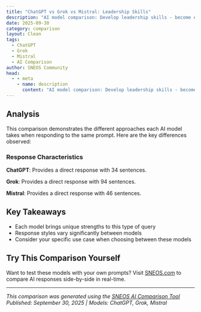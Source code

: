 ```yaml
---
title: "ChatGPT vs Grok vs Mistral: Leadership Skills"
description: "AI model comparison: Develop leadership skills - become effective manager and leader..."
date: 2025-09-30
category: comparison
layout: Clean
tags:
  - ChatGPT
  - Grok
  - Mistral
  - AI Comparison
author: SNEOS Community
head:
  - - meta
    - name: description
      content: "AI model comparison: Develop leadership skills - become effective manager and leader..."
---
```


<ChatComparison
  title="ChatGPT vs Grok vs Mistral: Leadership Skills"
  prompt="Develop leadership skills - become effective manager and leader"
  :responses='{
    "ChatGPT": "Developing leadership skills to become an effective manager and leader involves a combination of self-awareness, learning, practice, and continuous improvement. Here are practical steps and strategies to help you on this journey:\n\n### 1. Self-Assessment and Awareness\n- **Identify Strengths and Weaknesses:** Use tools like SWOT analysis, personality assessments (e.g., MBTI, DISC), or 360-degree feedback.\n- **Reflect on Experiences:** Think about past leadership challenges and successes; what worked and what didn\u2019t?\n- **Set Clear Goals:** Define what kind of leader you want to be and what skills you need to develop.\n\n### 2. Build Core Leadership Skills\n- **Communication:** Practice active listening, clear and concise messaging, and empathetic dialogue.\n- **Emotional Intelligence:** Develop your ability to understand and manage your own emotions and those of others.\n- **Decision-Making:** Improve your ability to analyze information, evaluate options, and make timely decisions.\n- **Delegation:** Learn to assign tasks effectively, trusting your team and avoiding micromanagement.\n- **Conflict Resolution:** Develop skills in mediating disputes and finding win-win solutions.\n\n### 3. Develop Management Skills\n- **Planning and Organizing:** Set priorities, allocate resources efficiently, and manage time effectively.\n- **Performance Management:** Set clear expectations, provide regular feedback, and conduct performance reviews.\n- **Team Building:** Foster collaboration, motivate team members, and recognize achievements.\n- **Adaptability:** Be open to change and able to pivot strategies when needed.\n\n### 4. Learn from Others\n- **Find a Mentor:** Seek guidance from experienced leaders.\n- **Network:** Join professional groups or leadership forums to share experiences and gain insights.\n- **Read and Study:** Books, podcasts, courses, and articles on leadership and management theories and best practices.\n\n### 5. Practice and Apply Skills\n- **Take on Leadership Roles:** Volunteer for projects or teams where you can lead.\n- **Seek Feedback:** Regularly ask your team and peers for constructive feedback.\n- **Reflect and Adjust:** After each leadership experience, review what went well and what you can improve.\n\n### 6. Foster a Growth Mindset\n- Embrace challenges as opportunities to learn.\n- Stay curious and committed to lifelong learning.\n- Learn from failures without fear.\n\n### Recommended Resources\n- **Books:** \u0022Leaders Eat Last\u0022 by Simon Sinek, \u0022The Five Dysfunctions of a Team\u0022 by Patrick Lencioni, \u0022Drive\u0022 by Daniel Pink.\n- **Courses:** Leadership courses on platforms like Coursera, LinkedIn Learning, Harvard Online.\n- **Workshops \u0026 Seminars:** Attend leadership workshops focused on communication, emotional intelligence, and team management.\n\n---\n\nIf you\u0027d like, I can help you create a personalized leadership development plan or suggest specific resources tailored to your current level and goals.",
    "Grok": "Developing leadership skills to become an effective manager and leader is a continuous journey that involves self-awareness, learning, and practice. Below is a comprehensive guide to help you build and refine the skills necessary to lead teams, inspire others, and manage responsibilities effectively.\n\n---\n\n### **1. Self-Assessment and Awareness**\nBefore you can lead others, you must understand yourself. Self-awareness is the foundation of effective leadership.\n\n- **Evaluate Your Strengths and Weaknesses**: Use tools like SWOT analysis (Strengths, Weaknesses, Opportunities, Threats) or personality assessments (e.g., Myers-Briggs, DISC) to identify areas for growth.\n- **Seek Feedback**: Ask colleagues, mentors, or team members for honest feedback on your leadership style and areas of improvement.\n- **Reflect Regularly**: Keep a journal to track your decisions, challenges, and successes. Reflect on what worked and what didn\u2019t.\n- **Emotional Intelligence (EQ)**: Develop your ability to recognize and manage your emotions and those of others. EQ is critical for building trust and resolving conflicts.\n\n---\n\n### **2. Master Core Leadership Skills**\nLeadership and management require a set of core skills. Focus on developing these competencies:\n\n#### **A. Communication Skills**\n- **Active Listening**: Pay attention to what others say without interrupting, and show empathy by acknowledging their perspectives.\n- **Clear Communication**: Be concise and articulate when sharing ideas, expectations, or feedback. Avoid jargon or ambiguity.\n- **Non-Verbal Communication**: Pay attention to body language, tone, and facial expressions, as they often convey more than words.\n- **Public Speaking**: Practice presenting ideas confidently to groups, whether in meetings or larger settings.\n\n#### **B. Decision-Making**\n- **Analytical Thinking**: Gather data and weigh pros and cons before making decisions.\n- **Decisiveness**: Avoid overthinking; make timely decisions even under pressure.\n- **Problem-Solving**: Develop a structured approach to tackle challenges, such as breaking problems into smaller parts and brainstorming solutions.\n\n#### **C. Delegation**\n- **Trust Your Team**: Assign tasks based on team members\u2019 strengths and provide clear instructions.\n- **Avoid Micromanaging**: Empower others by giving them autonomy while offering support when needed.\n- **Follow Up**: Check progress without being overbearing, ensuring accountability.\n\n#### **D. Time Management and Organization**\n- **Prioritize Tasks**: Use tools like the Eisenhower Matrix to focus on what\u2019s urgent and important.\n- **Set Goals**: Define clear, measurable objectives for yourself and your team (e.g., SMART goals: Specific, Measurable, Achievable, Relevant, Time-bound).\n- **Avoid Procrastination**: Break tasks into manageable chunks and set deadlines.\n\n---\n\n### **3. Build Relationships and Inspire Others**\nLeadership is about people. Strong relationships and the ability to motivate are key to success.\n\n- **Empathy and Understanding**: Put yourself in others\u2019 shoes to build trust and foster a supportive environment.\n- **Mentorship**: Act as a mentor by guiding and supporting your team\u2019s personal and professional growth.\n- **Conflict Resolution**: Address disagreements calmly and fairly, focusing on solutions rather than blame.\n- **Recognition and Motivation**: Celebrate achievements, provide constructive feedback, and inspire your team by showing passion and vision.\n- **Cultural Competence**: Respect and adapt to diverse perspectives, especially if you\u2019re leading a global or multicultural team.\n\n---\n\n### **4. Develop Strategic Thinking and Vision**\nGreat leaders think long-term and align their teams with a shared purpose.\n\n- **Set a Clear Vision**: Define where you want to take your team or organization and communicate this vision effectively.\n- **Adaptability**: Stay open to change and be ready to pivot strategies when necessary.\n- **Innovative Thinking**: Encourage creativity and out-of-the-box solutions to challenges.\n- **Big-Picture Focus**: Understand how individual tasks contribute to larger goals and ensure alignment across the board.\n\n---\n\n### **5. Lead by Example**\nYour behavior sets the tone for your team. Exemplify the qualities you expect from others.\n\n- **Integrity**: Be honest, ethical, and consistent in your actions.\n- **Accountability**: Take responsibility for your decisions and mistakes, and encourage others to do the same.\n- **Work Ethic**: Demonstrate dedication and commitment to your role.\n- **Positive Attitude**: Maintain optimism even during challenges to keep morale high.\n\n---\n\n### **6. Invest in Continuous Learning**\nLeadership is a skill that evolves over time. Commit to lifelong learning.\n\n- **Read Books on Leadership**: Some classics include:\n  - *The 7 Habits of Highly Effective People* by Stephen R. Covey\n  - *Leaders Eat Last* by Simon Sinek\n  - *Dare to Lead* by Bren\u00E9 Brown\n- **Attend Workshops and Training**: Participate in leadership development programs, seminars, or webinars.\n- **Join Professional Networks**: Engage with other leaders through groups like Toastmasters, LinkedIn communities, or industry associations.\n- **Find a Mentor or Coach**: Learn from someone with experience who can provide guidance and feedback.\n- **Stay Updated**: Keep abreast of industry trends, new management techniques, and technological advancements.\n\n---\n\n### **7. Practice Situational Leadership**\nNot all situations require the same leadership style. Adapt your approach based on the needs of your team and circumstances.\n\n- **Directive Leadership**: Provide clear instructions and close supervision when team members lack experience or clarity.\n- **Coaching**: Offer guidance and support to help team members develop skills.\n- **Supportive Leadership**: Focus on building relationships and morale when the team is capable but demotivated.\n- **Delegating**: Step back and allow competent, confident teams to take ownership of tasks.\n\n---\n\n### **8. Manage Stress and Build Resilience**\nLeadership can be demanding. Taking care of yourself ensures you can lead effectively.\n\n- **Self-Care**: Prioritize physical and mental health through exercise, healthy eating, and mindfulness practices like meditation.\n- **Work-Life Balance**: Set boundaries to avoid burnout and encourage your team to do the same.\n- **Resilience**: View setbacks as learning opportunities rather than failures. Practice patience and persistence.\n\n---\n\n### **9. Measure Your Progress and Seek Feedback**\nRegularly evaluate how you\u2019re doing as a leader and adjust your approach.\n\n- **Set Leadership Goals**: Define specific leadership skills you want to develop (e.g., improving public speaking or conflict resolution) and track progress.\n- **360-Degree Feedback**: Gather input from peers, subordinates, and superiors to get a holistic view of your leadership effectiveness.\n- **Reflect on Outcomes**: Assess the impact of your leadership on team performance, morale, and organizational goals.\n\n---\n\n### **10. Lead with Purpose**\nFinally, remember that great leaders inspire others by connecting their work to a larger purpose.\n\n- **Align with Values**: Ensure your leadership reflects your personal and organizational values.\n- **Inspire Passion**: Show enthusiasm for your work and help your team understand how their contributions matter.\n- **Create Impact**: Focus on making a positive difference, whether in your team, organization, or community.\n\n---\n\nBy focusing on these areas, you can cultivate the skills and mindset needed to become an effective manager and leader. Leadership is not about perfection but about consistent growth, adaptability, and genuine care for those you lead. Start small, practice daily, and seek opportunities to apply these principles in real-world situations. Over time, you\u2019ll build confidence and credibility as a leader.",
    "Mistral": "Developing leadership skills to become an effective manager and leader involves a combination of self-awareness, continuous learning, practical experience, and the application of key leadership principles. Here are some steps to help you on this journey:\n\n### 1. **Self-Awareness**\n   - **Understand Your Strengths and Weaknesses:** Reflect on what you do well and where you need improvement.\n   - **Seek Feedback:** Regularly ask for feedback from colleagues, superiors, and subordinates.\n   - **Emotional Intelligence:** Develop your emotional intelligence to better understand and manage your emotions and those of others.\n\n### 2. **Communication Skills**\n   - **Clear and Concise Communication:** Ensure your messages are clear, concise, and tailored to your audience.\n   - **Active Listening:** Pay attention to what others are saying and show empathy.\n   - **Public Speaking:** Improve your public speaking skills to effectively convey your ideas and inspire your team.\n\n### 3. **Decision-Making**\n   - **Analytical Thinking:** Develop your ability to analyze situations and make informed decisions.\n   - **Risk Management:** Understand the risks involved in different decisions and how to mitigate them.\n   - **Problem-Solving:** Foster a problem-solving mindset and encourage your team to do the same.\n\n### 4. **Team Building**\n   - **Motivate and Inspire:** Understand what motivates your team members and inspire them to achieve their best.\n   - **Delegate Effectively:** Learn to delegate tasks to the right people and trust them to execute.\n   - **Conflict Resolution:** Develop skills to resolve conflicts within the team and foster a positive work environment.\n\n### 5. **Strategic Thinking**\n   - **Vision Setting:** Create a clear vision for your team or organization and communicate it effectively.\n   - **Goal Setting:** Set SMART (Specific, Measurable, Achievable, Relevant, Time-bound) goals and align them with the overall vision.\n   - **Planning and Execution:** Develop and implement strategic plans to achieve your goals.\n\n### 6. **Continuous Learning**\n   - **Read and Study:** Stay updated with the latest trends and best practices in leadership and management.\n   - **Courses and Workshops:** Enroll in leadership development programs, workshops, and online courses.\n   - **Mentorship:** Seek mentorship from experienced leaders and learn from their experiences.\n\n### 7. **Ethical Leadership**\n   - **Integrity:** Maintain high ethical standards and lead by example.\n   - **Transparency:** Be open and honest in your communications and actions.\n   - **Accountability:** Take responsibility for your decisions and actions, and hold your team accountable as well.\n\n### 8. **Adaptability**\n   - **Change Management:** Learn to manage and lead through change effectively.\n   - **Flexibility:** Be open to new ideas and adapt to changing circumstances.\n   - **Innovation:** Encourage creativity and innovation within your team.\n\n### 9. **Empowerment**\n   - **Empower Your Team:** Give your team members the autonomy and resources they need to succeed.\n   - **Support and Encourage:** Provide support and encouragement to help your team members grow and develop.\n   - **Recognize Achievements:** Acknowledge and celebrate the achievements of your team members.\n\n### 10. **Networking**\n   - **Build Relationships:** Develop strong relationships within and outside your organization.\n   - **Collaborate:** Work collaboratively with others to achieve common goals.\n   - **Leverage Resources:** Utilize your network to access resources and opportunities.\n\n### Practical Steps:\n   - **Set Goals:** Define specific leadership goals and create a plan to achieve them.\n   - **Practice:** Apply leadership principles in your daily work and interactions.\n   - **Reflect:** Regularly reflect on your experiences and learn from them.\n   - **Seek Opportunities:** Look for opportunities to take on leadership roles, such as leading projects or teams.\n\nBy focusing on these areas, you can develop the skills and qualities needed to become an effective manager and leader."
  }'
  published-date="22:46"
/>

## Analysis

This comparison demonstrates the different approaches each AI model takes when responding to the same prompt. Here are the key differences observed:

### Response Characteristics

**ChatGPT**: Provides a direct response with 34 sentences. 

**Grok**: Provides a direct response with 94 sentences. 

**Mistral**: Provides a direct response with 46 sentences. 

## Key Takeaways

- Each model brings unique strengths to this type of query
- Response styles vary significantly between models
- Consider your specific use case when choosing between these models

## Try This Comparison Yourself

Want to test these models with your own prompts? Visit [SNEOS.com](https://sneos.com) to compare AI responses side-by-side in real-time.

---

*This comparison was generated using the [SNEOS AI Comparison Tool](https://sneos.com)*
*Published: September 30, 2025 | Models: ChatGPT, Grok, Mistral*
